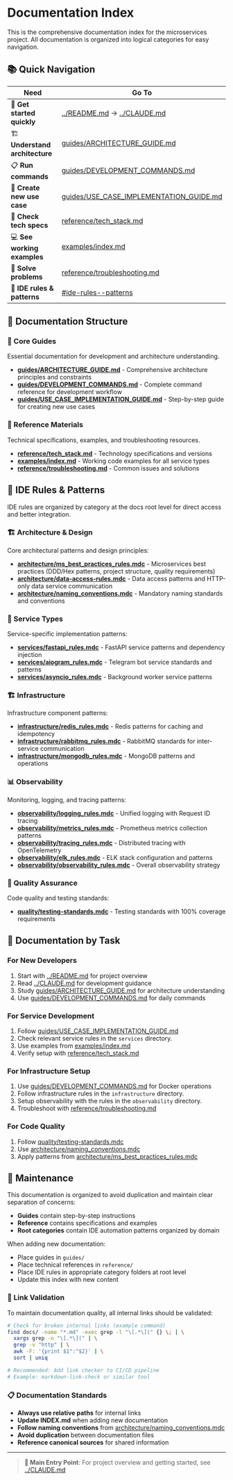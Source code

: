 # Documentation Index

This is the comprehensive documentation index for the microservices project. All documentation is organized into logical categories for easy navigation.

## 📚 Quick Navigation

| Need | Go To |
|------|-------|
| 🏁 **Get started quickly** | [../README.md](../README.md) → [../CLAUDE.md](../CLAUDE.md) |
| 🏗️ **Understand architecture** | [guides/ARCHITECTURE_GUIDE.md](guides/ARCHITECTURE_GUIDE.md) |
| 📋 **Run commands** | [guides/DEVELOPMENT_COMMANDS.md](guides/DEVELOPMENT_COMMANDS.md) |
| 🎯 **Create new use case** | [guides/USE_CASE_IMPLEMENTATION_GUIDE.md](guides/USE_CASE_IMPLEMENTATION_GUIDE.md) |
| 🔧 **Check tech specs** | [reference/tech_stack.md](reference/tech_stack.md) |
| 💻 **See working examples** | [examples/index.md](examples/index.md) |
| 🐛 **Solve problems** | [reference/troubleshooting.md](reference/troubleshooting.md) |
| 🤖 **IDE rules & patterns** | [#ide-rules--patterns](#ide-rules--patterns) |

## 📂 Documentation Structure

### 📖 Core Guides
Essential documentation for development and architecture understanding.

- **[guides/ARCHITECTURE_GUIDE.md](guides/ARCHITECTURE_GUIDE.md)** - Comprehensive architecture principles and constraints
- **[guides/DEVELOPMENT_COMMANDS.md](guides/DEVELOPMENT_COMMANDS.md)** - Complete command reference for development workflow
- **[guides/USE_CASE_IMPLEMENTATION_GUIDE.md](guides/USE_CASE_IMPLEMENTATION_GUIDE.md)** - Step-by-step guide for creating new use cases

### 📑 Reference Materials
Technical specifications, examples, and troubleshooting resources.

- **[reference/tech_stack.md](reference/tech_stack.md)** - Technology specifications and versions
- **[examples/index.md](examples/index.md)** - Working code examples for all service types
- **[reference/troubleshooting.md](reference/troubleshooting.md)** - Common issues and solutions

## 🤖 IDE Rules & Patterns

IDE rules are organized by category at the docs root level for direct access and better integration.

### 🏗️ Architecture & Design
Core architectural patterns and design principles:

- **[architecture/ms_best_practices_rules.mdc](architecture/ms_best_practices_rules.mdc)** - Microservices best practices (DDD/Hex patterns, project structure, quality requirements)
- **[architecture/data-access-rules.mdc](architecture/data-access-rules.mdc)** - Data access patterns and HTTP-only data service communication
- **[architecture/naming_conventions.mdc](architecture/naming_conventions.mdc)** - Mandatory naming standards and conventions

### 🚀 Service Types
Service-specific implementation patterns:

- **[services/fastapi_rules.mdc](services/fastapi_rules.mdc)** - FastAPI service patterns and dependency injection
- **[services/aiogram_rules.mdc](services/aiogram_rules.mdc)** - Telegram bot service standards and patterns
- **[services/asyncio_rules.mdc](services/asyncio_rules.mdc)** - Background worker service patterns

### 🏗️ Infrastructure
Infrastructure component patterns:

- **[infrastructure/redis_rules.mdc](infrastructure/redis_rules.mdc)** - Redis patterns for caching and idempotency
- **[infrastructure/rabbitmq_rules.mdc](infrastructure/rabbitmq_rules.mdc)** - RabbitMQ standards for inter-service communication
- **[infrastructure/mongodb_rules.mdc](infrastructure/mongodb_rules.mdc)** - MongoDB patterns and operations

### 📊 Observability
Monitoring, logging, and tracing patterns:

- **[observability/logging_rules.mdc](observability/logging_rules.mdc)** - Unified logging with Request ID tracing
- **[observability/metrics_rules.mdc](observability/metrics_rules.mdc)** - Prometheus metrics collection patterns
- **[observability/tracing_rules.mdc](observability/tracing_rules.mdc)** - Distributed tracing with OpenTelemetry
- **[observability/elk_rules.mdc](observability/elk_rules.mdc)** - ELK stack configuration and patterns
- **[observability/observability_rules.mdc](observability/observability_rules.mdc)** - Overall observability strategy

### 🧪 Quality Assurance
Code quality and testing standards:

- **[quality/testing-standards.mdc](quality/testing-standards.mdc)** - Testing standards with 100% coverage requirements

## 🎯 Documentation by Task

### For New Developers
1. Start with [../README.md](../README.md) for project overview
2. Read [../CLAUDE.md](../CLAUDE.md) for development guidance
3. Study [guides/ARCHITECTURE_GUIDE.md](guides/ARCHITECTURE_GUIDE.md) for architecture understanding
4. Use [guides/DEVELOPMENT_COMMANDS.md](guides/DEVELOPMENT_COMMANDS.md) for daily commands

### For Service Development
1. Follow [guides/USE_CASE_IMPLEMENTATION_GUIDE.md](guides/USE_CASE_IMPLEMENTATION_GUIDE.md)
2. Check relevant service rules in the `services` directory.
3. Use examples from [examples/index.md](examples/index.md)
4. Verify setup with [reference/tech_stack.md](reference/tech_stack.md)

### For Infrastructure Setup
1. Use [guides/DEVELOPMENT_COMMANDS.md](guides/DEVELOPMENT_COMMANDS.md) for Docker operations
2. Follow infrastructure rules in the `infrastructure` directory.
3. Setup observability with the rules in the `observability` directory.
4. Troubleshoot with [reference/troubleshooting.md](reference/troubleshooting.md)

### For Code Quality
1. Follow [quality/testing-standards.mdc](quality/testing-standards.mdc)
2. Use [architecture/naming_conventions.mdc](architecture/naming_conventions.mdc)
3. Apply patterns from [architecture/ms_best_practices_rules.mdc](architecture/ms_best_practices_rules.mdc)

## 🔄 Maintenance

This documentation is organized to avoid duplication and maintain clear separation of concerns:

- **Guides** contain step-by-step instructions
- **Reference** contains specifications and examples
- **Root categories** contain IDE automation patterns organized by domain

When adding new documentation:
- Place guides in `guides/`
- Place technical references in `reference/`
- Place IDE rules in appropriate category folders at root level
- Update this index with new content

### 🔗 Link Validation

To maintain documentation quality, all internal links should be validated:

```bash
# Check for broken internal links (example command)
find docs/ -name "*.md" -exec grep -l "\[.*\](" {} \; | \
  xargs grep -n "\[.*\](" | \
  grep -v "http" | \
  awk -F: '{print $1":"$2}' | \
  sort | uniq

# Recommended: Add link checker to CI/CD pipeline
# Example: markdown-link-check or similar tool
```

### 📋 Documentation Standards

- **Always use relative paths** for internal links
- **Update INDEX.md** when adding new documentation
- **Follow naming conventions** from [architecture/naming_conventions.mdc](architecture/naming_conventions.mdc)
- **Avoid duplication** between documentation files
- **Reference canonical sources** for shared information

---

> **📖 Main Entry Point**: For project overview and getting started, see [../CLAUDE.md](../CLAUDE.md)